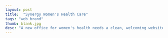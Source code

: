 ```yaml
---
layout: post
title:  "Synergy Women's Health Care"
tags: "web brand"
thumb: blank.jpg
desc: "A new office for women's health needs a clean, welcoming website"
---
```

